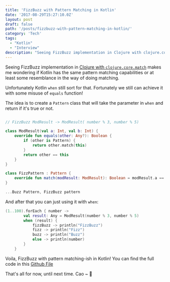 ```yaml
---
title: 'FizzBuzz with Pattern Matching in Kotlin'
date: '2017-08-29T15:27:10.0Z'
layout: post
draft: false
path: '/posts/fizzbuzz-with-pattern-matching-in-kotlin/'
category: 'Tech'
tags:
  - "Kotlin"
  - "Interview"
description: "Seeing FizzBuzz implementation in Clojure with clojure.core.match makes me wondering if Kotlin has the same pattern matching capabilities or at least some resemblance in the way of doing matching."
---
```


Seeing FizzBuzz implementation in [Clojure with `clojure.core.match`](https://gist.github.com/alandipert/1156115) makes me wondering if Kotlin has the same pattern matching capabilities or at least some resemblance in the way of doing matching.

Unfortunately Kotlin `when` still sort for that. 
Fortunately we still can achieve it with some misuse of `equals` function!

The idea is to create a `Pattern` class that will take the parameter in `when` and return if it's true or not.

```kotlin

// FizzBuzz ModResult -> ModResult( number % 3, number % 5)

class ModResult(val a: Int, val b: Int) {
    override fun equals(other: Any?): Boolean {
        if (other is Pattern) {
            return other.match(this)
        }
        return other == this
    }
}

class FizzPattern : Pattern {
    override fun match(modResult: ModResult): Boolean = modResult.a == 0
}

...Buzz Pattern, FizzBuzz pattern

```

And after that you can just using it with `when`:

```kotlin
(1..100).forEach { number ->
        val result: Any = ModResult(number % 3, number % 5)
        when (result) {
            fizzBuzz -> println("FizzBuzz")
            fizz -> println("Fizz")
            buzz -> println("Buzz")
            else -> println(number)
        }
    }
```

Voila, FizzBuzz with pattern matching-ish in Kotlin! You can find the full code in this [Github File](https://github.com/esafirm/kotlin-playground/blob/master/src/main/kotlin/nolambda.playground/patternmatching/FizzBuzz.kt)

That's all for now, until next time. Cao ~ 👋

